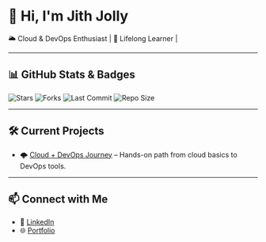 # 👋 Hi, I'm Jith Jolly

🌥️ Cloud & DevOps Enthusiast | 🚀 Lifelong Learner |

---

## 📊 GitHub Stats & Badges

![Stars](https://img.shields.io/github/stars/JithJolly/Cloud-Devops-Journey?style=social)
![Forks](https://img.shields.io/github/forks/JithJolly/Cloud-Devops-Journey?style=social)
![Last Commit](https://img.shields.io/github/last-commit/JithJolly/Cloud-Devops-Journey)
![Repo Size](https://img.shields.io/github/repo-size/JithJolly/Cloud-Devops-Journey)

---

## 🛠️ Current Projects

- 🌩️ [Cloud + DevOps Journey](https://github.com/JithJolly/Cloud-Devops-Journey) – Hands-on path from cloud basics to DevOps tools.

---

## 📫 Connect with Me

- 💼 [LinkedIn](https://www.linkedin.com/in/jith-jolly)
- 🌐 [Portfolio](https://jith-jolly.vercel.app/)
